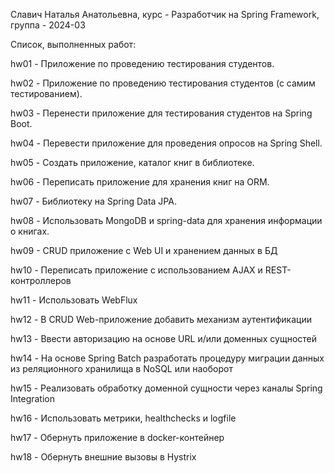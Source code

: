 Славич Наталья Анатольевна, курс - Разработчик на Spring Framework, группа - 2024-03

Список, выполненных работ:

hw01 - Приложение по проведению тестирования студентов.

hw02 - Приложение по проведению тестирования студентов (с самим тестированием).

hw03 - Перенести приложение для тестирования студентов на Spring Boot.

hw04 - Перевести приложение для проведения опросов на Spring Shell.

hw05 - Создать приложение, каталог книг в библиотеке.

hw06 - Переписать приложение для хранения книг на ORM.

hw07 - Библиотеку на Spring Data JPA.

hw08 - Использовать MongoDB и spring-data для хранения информации о книгах.

hw09 - CRUD приложение с Web UI и хранением данных в БД

hw10 - Переписать приложение с использованием AJAX и REST-контроллеров

hw11 - Использовать WebFlux

hw12 - В CRUD Web-приложение добавить механизм аутентификации

hw13 - Ввести авторизацию на основе URL и/или доменных сущностей

hw14 - На основе Spring Batch разработать процедуру миграции данных из реляционного хранилища в NoSQL или наоборот

hw15 - Реализовать обработку доменной сущности через каналы Spring Integration

hw16 - Использовать метрики, healthchecks и logfile

hw17 - Обернуть приложение в docker-контейнер

hw18 - Обернуть внешние вызовы в Hystrix